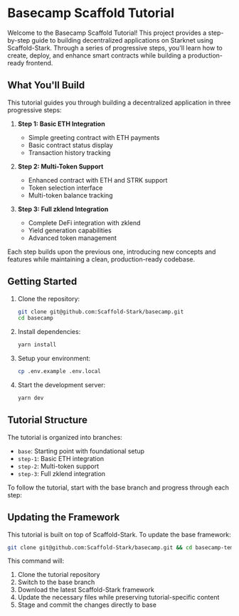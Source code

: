 # Basecamp Scaffold Tutorial

Welcome to the Basecamp Scaffold Tutorial! This project provides a step-by-step guide to building decentralized applications on Starknet using Scaffold-Stark. Through a series of progressive steps, you'll learn how to create, deploy, and enhance smart contracts while building a production-ready frontend.

## What You'll Build

This tutorial guides you through building a decentralized application in three progressive steps:

1. **Step 1: Basic ETH Integration**
   - Simple greeting contract with ETH payments
   - Basic contract status display
   - Transaction history tracking

2. **Step 2: Multi-Token Support**
   - Enhanced contract with ETH and STRK support
   - Token selection interface
   - Multi-token balance tracking

3. **Step 3: Full zklend Integration**
   - Complete DeFi integration with zklend
   - Yield generation capabilities
   - Advanced token management

Each step builds upon the previous one, introducing new concepts and features while maintaining a clean, production-ready codebase.

## Getting Started

1. Clone the repository:
   ```bash
   git clone git@github.com:Scaffold-Stark/basecamp.git
   cd basecamp
   ```

2. Install dependencies:
   ```bash
   yarn install
   ```

3. Setup your environment:
   ```bash
   cp .env.example .env.local
   ```

4. Start the development server:
   ```bash
   yarn dev
   ```

## Tutorial Structure

The tutorial is organized into branches:

- `base`: Starting point with foundational setup
- `step-1`: Basic ETH integration
- `step-2`: Multi-token support
- `step-3`: Full zklend integration

To follow the tutorial, start with the base branch and progress through each step:

## Updating the Framework

This tutorial is built on top of Scaffold-Stark. To update the base framework:

```bash
git clone git@github.com:Scaffold-Stark/basecamp.git && cd basecamp-temp && git checkout base && mkdir temp_scaffold && cd temp_scaffold && git clone git@github.com:Scaffold-Stark/scaffold-stark-2.git . && rm -rf .git .github README.md && cp -r * ../ && cd .. && rm -rf temp_scaffold && git add . && git commit -m "Update framework to latest version"
```

This command will:
1. Clone the tutorial repository
2. Switch to the base branch
3. Download the latest Scaffold-Stark framework
4. Update the necessary files while preserving tutorial-specific content
5. Stage and commit the changes directly to base
